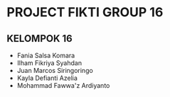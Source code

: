 # PROJECT FIKTI GROUP 16

## KELOMPOK 16
* Fania Salsa Komara
* Ilham Fikriya Syahdan
* Juan Marcos Siringoringo 
* Kayla Defianti Azelia
* Mohammad Fawwa'z Ardiyanto 
